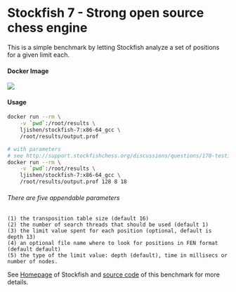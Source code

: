 # Stockfish 7 - Strong open source chess engineThis is a simple benchmark by letting Stockfish analyze a set of positions for a given limit each.#### Docker Image[![](https://images.microbadger.com/badges/image/ljishen/stockfish-7:x86-64_gcc.svg)](http://microbadger.com/images/ljishen/stockfish-7:x86-64_gcc "Get your own image badge on microbadger.com")#### Usage```bashdocker run --rm \    -v `pwd`:/root/results \    ljishen/stockfish-7:x86-64_gcc \    /root/results/output.prof# with parameters# see http://support.stockfishchess.org/discussions/questions/170-testing-stockfish-on-a-machine-with-more-than-8-coresdocker run --rm \    -v `pwd`:/root/results \    ljishen/stockfish-7:x86-64_gcc \    /root/results/output.prof 128 8 18```###### There are five appendable parameters```(1) the transposition table size (default 16)(2) the number of search threads that should be used (default 1)(3) the limit value spent for each position (optional, default is depth 13)(4) an optional file name where to look for positions in FEN format (default default)(5) the type of the limit value: depth (default), time in millisecs or number of nodes.```See [Homepage](https://stockfishchess.org/) of Stockfish and [source code](https://github.com/official-stockfish/Stockfish/blob/master/src/benchmark.cpp) of this benchmark for more details.